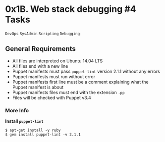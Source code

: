 # 0x1B. Web stack debugging #4 Tasks
``DevOps`` ``SysAdmin`` ``Scripting`` ``Debugging``

## General Requirements
- All files are interpreted on Ubuntu 14.04 LTS
- All files end with a new line
- Puppet manifests must pass ``puppet-lint`` version 2.1.1 without any errors
- Puppet manifests must run without error
- Puppet manifests first line must be a comment explaining what the Puppet manifest is about
- Puppet manifests files must end with the extension ``.pp``
- Files will be checked with Puppet v3.4

### More Info
**Install ``puppet-lint``**
```
$ apt-get install -y ruby
$ gem install puppet-lint -v 2.1.1
```
